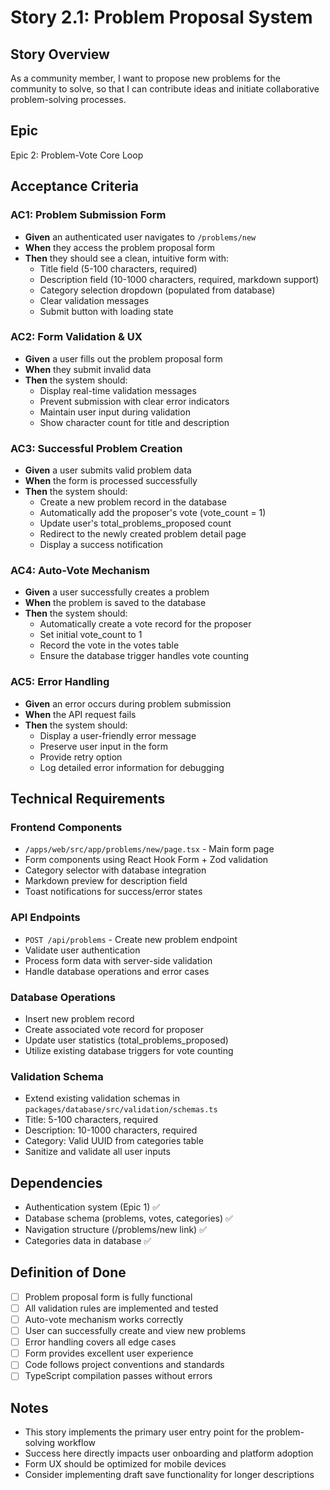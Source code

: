 # Story 2.1: Problem Proposal System

## Story Overview
As a community member, I want to propose new problems for the community to solve, so that I can contribute ideas and initiate collaborative problem-solving processes.

## Epic
Epic 2: Problem-Vote Core Loop

## Acceptance Criteria

### AC1: Problem Submission Form
- **Given** an authenticated user navigates to `/problems/new`
- **When** they access the problem proposal form
- **Then** they should see a clean, intuitive form with:
  - Title field (5-100 characters, required)
  - Description field (10-1000 characters, required, markdown support)
  - Category selection dropdown (populated from database)
  - Clear validation messages
  - Submit button with loading state

### AC2: Form Validation & UX
- **Given** a user fills out the problem proposal form
- **When** they submit invalid data
- **Then** the system should:
  - Display real-time validation messages
  - Prevent submission with clear error indicators
  - Maintain user input during validation
  - Show character count for title and description

### AC3: Successful Problem Creation
- **Given** a user submits valid problem data
- **When** the form is processed successfully
- **Then** the system should:
  - Create a new problem record in the database
  - Automatically add the proposer's vote (vote_count = 1)
  - Update user's total_problems_proposed count
  - Redirect to the newly created problem detail page
  - Display a success notification

### AC4: Auto-Vote Mechanism
- **Given** a user successfully creates a problem
- **When** the problem is saved to the database
- **Then** the system should:
  - Automatically create a vote record for the proposer
  - Set initial vote_count to 1
  - Record the vote in the votes table
  - Ensure the database trigger handles vote counting

### AC5: Error Handling
- **Given** an error occurs during problem submission
- **When** the API request fails
- **Then** the system should:
  - Display a user-friendly error message
  - Preserve user input in the form
  - Provide retry option
  - Log detailed error information for debugging

## Technical Requirements

### Frontend Components
- `/apps/web/src/app/problems/new/page.tsx` - Main form page
- Form components using React Hook Form + Zod validation
- Category selector with database integration
- Markdown preview for description field
- Toast notifications for success/error states

### API Endpoints
- `POST /api/problems` - Create new problem endpoint
- Validate user authentication
- Process form data with server-side validation
- Handle database operations and error cases

### Database Operations
- Insert new problem record
- Create associated vote record for proposer
- Update user statistics (total_problems_proposed)
- Utilize existing database triggers for vote counting

### Validation Schema
- Extend existing validation schemas in `packages/database/src/validation/schemas.ts`
- Title: 5-100 characters, required
- Description: 10-1000 characters, required
- Category: Valid UUID from categories table
- Sanitize and validate all user inputs

## Dependencies
- Authentication system (Epic 1) ✅
- Database schema (problems, votes, categories) ✅
- Navigation structure (/problems/new link) ✅
- Categories data in database ✅

## Definition of Done
- [ ] Problem proposal form is fully functional
- [ ] All validation rules are implemented and tested
- [ ] Auto-vote mechanism works correctly
- [ ] User can successfully create and view new problems
- [ ] Error handling covers all edge cases
- [ ] Form provides excellent user experience
- [ ] Code follows project conventions and standards
- [ ] TypeScript compilation passes without errors

## Notes
- This story implements the primary user entry point for the problem-solving workflow
- Success here directly impacts user onboarding and platform adoption
- Form UX should be optimized for mobile devices
- Consider implementing draft save functionality for longer descriptions